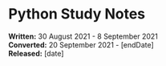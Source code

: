 # Python Study Notes

**Written:** 30 August 2021 - 8 September 2021  
**Converted:** 20 September 2021 - [endDate]  
**Released:** [date]
